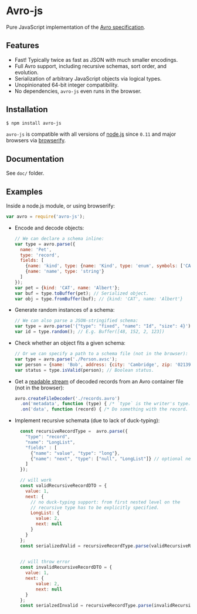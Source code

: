 <!--
Licensed to the Apache Software Foundation (ASF) under one
or more contributor license agreements.  See the NOTICE file
distributed with this work for additional information
regarding copyright ownership.  The ASF licenses this file
to you under the Apache License, Version 2.0 (the
"License"); you may not use this file except in compliance
with the License.  You may obtain a copy of the License at

https://www.apache.org/licenses/LICENSE-2.0

Unless required by applicable law or agreed to in writing, software
distributed under the License is distributed on an "AS IS" BASIS,
WITHOUT WARRANTIES OR CONDITIONS OF ANY KIND, either express or implied.
See the License for the specific language governing permissions and
limitations under the License.
-->


# Avro-js

Pure JavaScript implementation of the [Avro specification](https://avro.apache.org/docs/current/spec.html).


## Features

+ Fast! Typically twice as fast as JSON with much smaller encodings.
+ Full Avro support, including recursive schemas, sort order, and evolution.
+ Serialization of arbitrary JavaScript objects via logical types.
+ Unopinionated 64-bit integer compatibility.
+ No dependencies, `avro-js` even runs in the browser.


## Installation

```bash
$ npm install avro-js
```

`avro-js` is compatible with all versions of [node.js][] since `0.11` and major
browsers via [browserify][].


## Documentation

See `doc/` folder.


## Examples

Inside a node.js module, or using browserify:

```javascript
var avro = require('avro-js');
```

+ Encode and decode objects:

  ```javascript
  // We can declare a schema inline:
  var type = avro.parse({
    name: 'Pet',
    type: 'record',
    fields: [
      {name: 'kind', type: {name: 'Kind', type: 'enum', symbols: ['CAT', 'DOG']}},
      {name: 'name', type: 'string'}
    ]
  });
  var pet = {kind: 'CAT', name: 'Albert'};
  var buf = type.toBuffer(pet); // Serialized object.
  var obj = type.fromBuffer(buf); // {kind: 'CAT', name: 'Albert'}
  ```

+ Generate random instances of a schema:

  ```javascript
  // We can also parse a JSON-stringified schema:
  var type = avro.parse('{"type": "fixed", "name": "Id", "size": 4}');
  var id = type.random(); // E.g. Buffer([48, 152, 2, 123])
  ```

+ Check whether an object fits a given schema:

  ```javascript
  // Or we can specify a path to a schema file (not in the browser):
  var type = avro.parse('./Person.avsc');
  var person = {name: 'Bob', address: {city: 'Cambridge', zip: '02139'}};
  var status = type.isValid(person); // Boolean status.
  ```

+ Get a [readable stream][readable-stream] of decoded records from an Avro
  container file (not in the browser):

  ```javascript
  avro.createFileDecoder('./records.avro')
    .on('metadata', function (type) { /* `type` is the writer's type. */ })
    .on('data', function (record) { /* Do something with the record. */ });
  ```

+ Implement recursive schemata (due to lack of duck-typing):

  ```javascript
    const recursiveRecordType =  avro.parse({
      "type": "record",
      "name": "LongList",
      "fields" : [
        {"name": "value", "type": "long"},             
        {"name": "next", "type": ["null", "LongList"]} // optional next element via recursion
      ]
    });

    // will work
    const validRecursiveRecordDTO = {
      value: 1,
      next: {
        // no duck-typing support: from first nested level on the 
        // recursive type has to be explicitly specified.
        LongList: {
          value: 2,
          next: null
        }
      }
    };
    const serializedValid = recursiveRecordType.parse(validRecursiveRecordDTO);
    

    // will throw error
    const invalidRecursiveRecordDTO = {
      value: 1,
      next: {
          value: 2,
          next: null
      }
    };
    const serialzedInvalid = recursiveRecordType.parse(invalidRecursiveRecordDTO);


  ```


[node.js]: https://nodejs.org/en/
[readable-stream]: https://nodejs.org/api/stream.html#stream_class_stream_readable
[browserify]: http://browserify.org/
